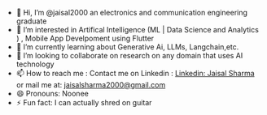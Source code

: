 - 👋 Hi, I’m @jaisal2000 an electronics and communication engineering graduate
- 👀 I’m interested in Artifical Intelligence (ML | Data Science and Analytics ) , Mobile App Develpoment using Flutter
- 🌱 I’m currently learning about Generative Ai, LLMs, Langchain,etc.
- 💞️ I’m looking to collaborate on research on any domain that uses AI technology
- 📫 How to reach me : Contact me on Linkedin : <a href="https://www.linkedin.com/jaisalsharma"> Linkedin: Jaisal Sharma </a> or mail me at: jaisalsharma2000@gmail.com
- 😄 Pronouns: Noonee
- ⚡ Fun fact: I can actually shred on guitar

<!---
jaisal2000/jaisal2000 is a ✨ special ✨ repository because its `README.md` (this file) appears on your GitHub profile.
You can click the Preview link to take a look at your changes.
--->
